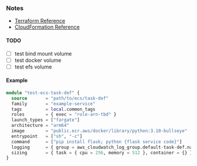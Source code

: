 ### Notes
- [Terraform Reference][tf-ref]
- [CloudFormation Reference][cf-ref]

#### TODO
- [ ] test bind mount volume
- [ ] test docker volume
- [ ] test efs volume

#### Example
```terraform
module "test-ecs-task-def" {
  source       = "path/to/ecs/task-def"
  family       = "example-service"
  tags         = local.common_tags
  roles        = { exec = "role-arn-tbd" }
  launch_types = ["fargate"]
  architecture = "arm64"
  image        = "public.ecr.aws/docker/library/python:3.10-bullseye"
  entrypoint   = ["sh", "-c"]
  command      = ["pip install flask; python {flask service code}"]
  logging      = { group = aws_cloudwatch_log_group.default-task-def.name }
  sizing       = { task = { cpu = 256, memory = 512 }, container = {} }
}
```

[tf-ref]: https://registry.terraform.io/providers/hashicorp/aws/latest/docs/resources/ecs_task_definition
[cf-ref]: https://docs.aws.amazon.com/AWSCloudFormation/latest/UserGuide/aws-properties-ecs-taskdefinition-containerdefinition.html
